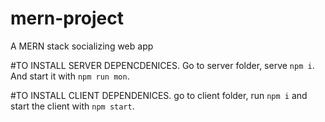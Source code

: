 # mern-project
A MERN stack socializing web app

#TO INSTALL SERVER DEPENCDENICES.
Go to server folder, serve `npm i`.
And start it with `npm run mon`.


#TO INSTALL CLIENT DEPENDENICES.
go to client folder, run `npm i` and start the client with  `npm start`.
